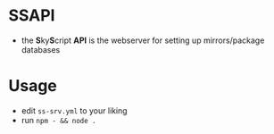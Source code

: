 # SSAPI
- the **S**ky**S**cript **API** is the webserver for setting up mirrors/package databases
# Usage
- edit `ss-srv.yml` to your liking
- run `npm - && node .`